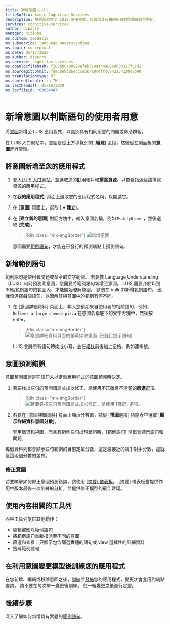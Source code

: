 ```yaml
---
title: 新增意圖-LUIS
titleSuffix: Azure Cognitive Services
description: 將意圖新增至 LUIS 應用程式，以識別具有相同用意的問題或命令群組。
services: cognitive-services
author: diberry
manager: nitinme
ms.custom: seodec18
ms.subservice: language-understanding
ms.topic: conceptual
ms.date: 05/17/2020
ms.author: diberry
ms.service: cognitive-services
ms.openlocfilehash: f282bb0a80226afeb314aac4e8669634327f81d2
ms.sourcegitcommit: fdec8e8bdbddcce5b7a0c4ffc6842154220c8b90
ms.translationtype: MT
ms.contentlocale: zh-TW
ms.lasthandoff: 05/19/2020
ms.locfileid: "83654047"
---
```

# <a name="add-intents-to-determine-user-intention-of-utterances"></a>新增意圖以判斷語句的使用者用意

將[意圖](luis-concept-intent.md)新增至 LUIS 應用程式，以識別具有相同用意的問題或命令群組。

在 LUIS 入口網站中，意圖是從上方導覽列的 [**組建**] 區段，然後從左側面板的**意圖**進行管理。

## <a name="add-an-intent-to-your-app"></a>將意圖新增至您的應用程式

1. 登入[LUIS 入口網站](https://www.luis.ai)，並選取您的**訂**用帳戶和**撰寫資源**，以查看指派給該撰寫資源的應用程式。
1. 在**我的應用程式**] 頁面上選取您的應用程式名稱，以開啟它。
1. 在 [**意圖**] 頁面上，選取 [ **+ 建立**]。
1. 在 [**建立新的意圖**] 對話方塊中，輸入意圖名稱，例如 `ModifyOrder` ，然後選取 [**完成**]。

    > [!div class="mx-imgBorder"]
    > ![新增意圖](./media/luis-how-to-add-intents/Addintent-dialogbox.png)

    意圖需要[範例語句](luis-concept-utterance.md)，才能在已發行的預測端點上預測語句。

## <a name="add-an-example-utterance"></a>新增範例語句

範例語句是使用者問題或命令的文字範例。 若要教 Language Understanding （LUIS）何時預測此意圖，您需要將範例語句新增至意圖。 LUIS 需要介於15到30個範例語句的範圍內，才能開始瞭解意圖。 請勿在 bulk 中新增範例語句。 應謹慎選擇每個語句，以瞭解其與意圖中的範例有何不同。

1. 在 [意圖詳細資料] 頁面上，輸入您預期來自使用者的相關語句，例如， `Deliver a large cheese pizza` 在意圖名稱底下的文字方塊中，然後按 enter。

    > [!div class="mx-imgBorder"]
    > ![意圖詳細資料頁面的螢幕擷取畫面 (已醒目提示語句)](./media/luis-how-to-add-intents/add-new-utterance-to-intent.png)

    LUIS 會將所有語句轉換成小寫，並在[權杖](luis-language-support.md#tokenization)前後加上空格，例如連字號。

<a name="#intent-prediction-discrepancy-errors"></a>

## <a name="intent-prediction-errors"></a>意圖預測錯誤

意圖預測錯誤是在語句未以定型應用程式的意圖預測時決定。

1. 若要找出語句的預測錯誤並加以修正，請使用不正確且不清楚的**篩選**選項。

    > [!div class="mx-imgBorder"]
    > ![若要尋找語句預測錯誤並加以修正，請使用 [篩選] 選項。](./media/luis-how-to-add-intents/find-intent-prediction-errors.png)

1. 若要在 [意圖詳細資料] 頁面上顯示分數值，請從 [**視圖**選項] 功能表中選取 [**顯示詳細資料意圖分數**]。

    套用篩選和視圖，而且有範例語句出現錯誤時，[範例語句] 清單會顯示語句和問題。

每個資料列都會顯示語句範例的目前定型分數，這是最接近的競爭對手分數，這就是這兩個分數的差異。

### <a name="fixing-intents"></a>修正意圖

若要瞭解如何修正意圖預測錯誤，請使用 [[摘要] 儀表板](luis-how-to-use-dashboard.md)。 [摘要] 儀表板會提供作用中版本最後一次訓練的分析，並提供修正模型的最佳建議。

## <a name="using-the-contextual-toolbar"></a>使用內容相關的工具列

內容工具列提供其他動作：

* 編輯或刪除範例語句
* 將範例語句重新指派至不同的意圖
* 篩選和查看：只顯示包含篩選實體的語句或 view 選擇性的詳細資料
* 搜尋範例語句

## <a name="train-your-app-after-changing-model-with-intents"></a>在利用意圖變更模型後訓練您的應用程式

在您新增、編輯或移除意圖之後，[訓練](luis-how-to-train.md)並[發佈](luis-how-to-publish-app.md)您的應用程式，變更才會套用到端點查詢。 請不要在每次單一變更後訓練。 在一組變更之後進行定型。

## <a name="next-steps"></a>後續步驟

深入了解如何新增具有實體的[範例語句](luis-how-to-add-example-utterances.md)。
